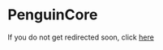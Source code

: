 # PenguinCore

If you do not get redirected soon, click [here](https://www.modrinth.com/mod/penguincore)

<script type="text/javascript">
  setTimeout(() => window.location.replace(document.querySelector('a').href), 3 * 1000);
</script>
